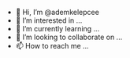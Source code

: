 - 👋 Hi, I’m @ademkelepcee
- 👀 I’m interested in ...
- 🌱 I’m currently learning ...
- 💞️ I’m looking to collaborate on ...
- 📫 How to reach me ...

<!---
ademkelepcee/ademkelepcee is a ✨ special ✨ repository because its `README.md` (this file) appears on your GitHub profile.
You can click the Preview link to take a look at your changes.
--->
